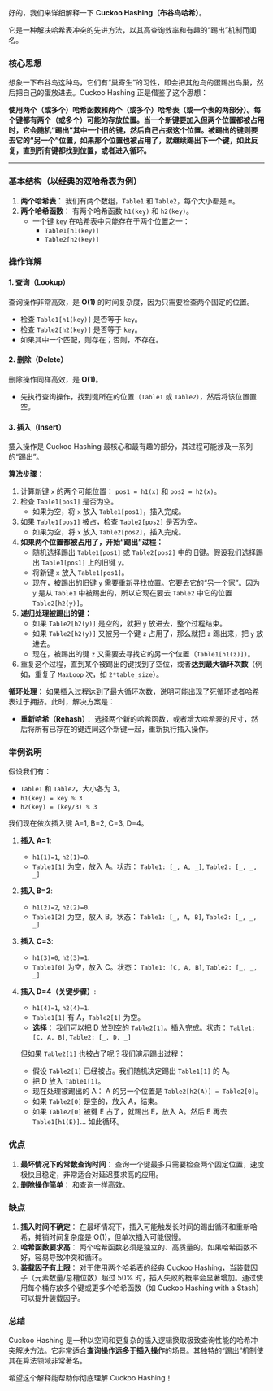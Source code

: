 好的，我们来详细解释一下 **Cuckoo Hashing（布谷鸟哈希）**。

它是一种解决哈希表冲突的先进方法，以其高查询效率和有趣的“踢出”机制而闻名。

### 核心思想

想象一下布谷鸟这种鸟，它们有“巢寄生”的习性，即会把其他鸟的蛋踢出鸟巢，然后把自己的蛋放进去。Cuckoo Hashing 正是借鉴了这个思想：

**使用两个（或多个）哈希函数和两个（或多个）哈希表（或一个表的两部分）。每个键都有两个（或多个）可能的存放位置。当一个新键要加入但两个位置都被占用时，它会随机“踢出”其中一个旧的键，然后自己占据这个位置。被踢出的键则要去它的“另一个”位置，如果那个位置也被占用了，就继续踢出下一个键，如此反复，直到所有键都找到位置，或者进入循环。**

---

### 基本结构（以经典的双哈希表为例）

1.  **两个哈希表**： 我们有两个数组，`Table1` 和 `Table2`，每个大小都是 `m`。
2.  **两个哈希函数**： 有两个哈希函数 `h1(key)` 和 `h2(key)`。
    *   一个键 `key` 在哈希表中只能存在于两个位置之一：
        *   `Table1[h1(key)]`
        *   `Table2[h2(key)]`

### 操作详解

#### 1. 查询（Lookup）
查询操作非常高效，是 **O(1)** 的时间复杂度，因为只需要检查两个固定的位置。
*   检查 `Table1[h1(key)]` 是否等于 `key`。
*   检查 `Table2[h2(key)]` 是否等于 `key`。
*   如果其中一个匹配，则存在；否则，不存在。

#### 2. 删除（Delete）
删除操作同样高效，是 **O(1)**。
*   先执行查询操作，找到键所在的位置（`Table1` 或 `Table2`），然后将该位置置空。

#### 3. 插入（Insert）
插入操作是 Cuckoo Hashing 最核心和最有趣的部分，其过程可能涉及一系列的“踢出”。

**算法步骤：**

1.  计算新键 `x` 的两个可能位置： `pos1 = h1(x)` 和 `pos2 = h2(x)`。
2.  检查 `Table1[pos1]` 是否为空。
    *   如果为空，将 `x` 放入 `Table1[pos1]`，插入完成。
3.  如果 `Table1[pos1]` 被占，检查 `Table2[pos2]` 是否为空。
    *   如果为空，将 `x` 放入 `Table2[pos2]`，插入完成。
4.  **如果两个位置都被占用了，开始“踢出”过程：**
    *   随机选择踢出 `Table1[pos1]` 或 `Table2[pos2]` 中的旧键。假设我们选择踢出 `Table1[pos1]` 上的旧键 `y`。
    *   将新键 `x` 放入 `Table1[pos1]`。
    *   现在，被踢出的旧键 `y` 需要重新寻找位置。它要去它的“另一个家”。因为 `y` 是从 `Table1` 中被踢出的，所以它现在要去 `Table2` 中它的位置 `Table2[h2(y)]`。
5.  **递归处理被踢出的键：**
    *   如果 `Table2[h2(y)]` 是空的，就把 `y` 放进去，整个过程结束。
    *   如果 `Table2[h2(y)]` 又被另一个键 `z` 占用了，那么就把 `z` 踢出来，把 `y` 放进去。
    *   现在，被踢出的键 `z` 又需要去寻找它的另一个位置（`Table1[h1(z)]`）。
6.  重复这个过程，直到某个被踢出的键找到了空位，或者**达到最大循环次数**（例如，重复了 `MaxLoop` 次，如 `2*table_size`）。

**循环处理：**
如果插入过程达到了最大循环次数，说明可能出现了死循环或者哈希表过于拥挤。此时，解决方案是：
*   **重新哈希（Rehash）**： 选择两个新的哈希函数，或者增大哈希表的尺寸，然后将所有已存在的键连同这个新键一起，重新执行插入操作。

### 举例说明

假设我们有：
*   `Table1` 和 `Table2`，大小各为 3。
*   `h1(key) = key % 3`
*   `h2(key) = (key/3) % 3`

我们现在依次插入键 A=1, B=2, C=3, D=4。

1.  **插入 A=1**:
    *   `h1(1)=1`, `h2(1)=0`.
    *   `Table1[1]` 为空，放入 A。状态： `Table1: [_, A, _]`, `Table2: [_, _, _]`

2.  **插入 B=2**:
    *   `h1(2)=2`, `h2(2)=0`.
    *   `Table1[2]` 为空，放入 B。状态： `Table1: [_, A, B]`, `Table2: [_, _, _]`

3.  **插入 C=3**:
    *   `h1(3)=0`, `h2(3)=1`.
    *   `Table1[0]` 为空，放入 C。状态： `Table1: [C, A, B]`, `Table2: [_, _, _]`

4.  **插入 D=4（关键步骤）**:
    *   `h1(4)=1`, `h2(4)=1`.
    *   `Table1[1]` 有 A，`Table2[1]` 为空。
    *   **选择**： 我们可以把 D 放到空的 `Table2[1]`。插入完成。状态： `Table1: [C, A, B]`, `Table2: [_, D, _]`

    但如果 `Table2[1]` 也被占了呢？我们演示踢出过程：
    *   假设 `Table2[1]` 已经被占。我们随机决定踢出 `Table1[1]` 的 A。
    *   把 D 放入 `Table1[1]`。
    *   现在处理被踢出的 A： A 的另一个位置是 `Table2[h2(A)] = Table2[0]`。
    *   如果 `Table2[0]` 是空的，放入 A，结束。
    *   如果 `Table2[0]` 被键 E 占了，就踢出 E，放入 A。然后 E 再去 `Table1[h1(E)]`... 如此循环。

### 优点

1.  **最坏情况下的常数查询时间**： 查询一个键最多只需要检查两个固定位置，速度极快且稳定，非常适合对延迟要求高的应用。
2.  **删除操作简单**： 和查询一样高效。

### 缺点

1.  **插入时间不确定**： 在最坏情况下，插入可能触发长时间的踢出循环和重新哈希，摊销时间复杂度是 O(1)，但单次插入可能很慢。
2.  **哈希函数要求高**： 两个哈希函数必须是独立的、高质量的。如果哈希函数不好，容易导致冲突和循环。
3.  **装载因子有上限**： 对于使用两个哈希表的经典 Cuckoo Hashing，当装载因子（元素数量/总槽位数）超过 50% 时，插入失败的概率会显著增加。通过使用每个桶存放多个键或更多个哈希函数（如 Cuckoo Hashing with a Stash）可以提升装载因子。

### 总结

Cuckoo Hashing 是一种以空间和更复杂的插入逻辑换取极致查询性能的哈希冲突解决方法。它非常适合**查询操作远多于插入操作**的场景。其独特的“踢出”机制使其在算法领域非常著名。

希望这个解释能帮助你彻底理解 Cuckoo Hashing！